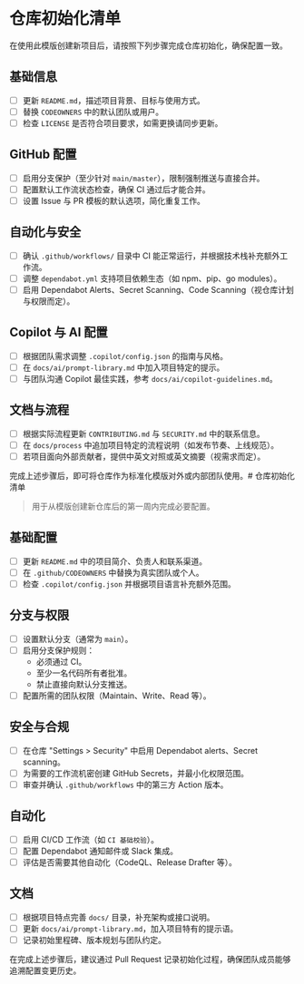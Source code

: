 # 仓库初始化清单

在使用此模版创建新项目后，请按照下列步骤完成仓库初始化，确保配置一致。

## 基础信息
- [ ] 更新 `README.md`，描述项目背景、目标与使用方式。
- [ ] 替换 `CODEOWNERS` 中的默认团队或用户。
- [ ] 检查 `LICENSE` 是否符合项目要求，如需更换请同步更新。

## GitHub 配置
- [ ] 启用分支保护（至少针对 `main/master`），限制强制推送与直接合并。
- [ ] 配置默认工作流状态检查，确保 CI 通过后才能合并。
- [ ] 设置 Issue 与 PR 模板的默认选项，简化重复工作。

## 自动化与安全
- [ ] 确认 `.github/workflows/` 目录中 CI 能正常运行，并根据技术栈补充额外工作流。
- [ ] 调整 `dependabot.yml` 支持项目依赖生态（如 npm、pip、go modules）。
- [ ] 启用 Dependabot Alerts、Secret Scanning、Code Scanning（视仓库计划与权限而定）。

## Copilot 与 AI 配置
- [ ] 根据团队需求调整 `.copilot/config.json` 的指南与风格。
- [ ] 在 `docs/ai/prompt-library.md` 中加入项目特定的提示。
- [ ] 与团队沟通 Copilot 最佳实践，参考 `docs/ai/copilot-guidelines.md`。

## 文档与流程
- [ ] 根据实际流程更新 `CONTRIBUTING.md` 与 `SECURITY.md` 中的联系信息。
- [ ] 在 `docs/process` 中追加项目特定的流程说明（如发布节奏、上线规范）。
- [ ] 若项目面向外部贡献者，提供中英文对照或英文摘要（视需求而定）。

完成上述步骤后，即可将仓库作为标准化模版对外或内部团队使用。# 仓库初始化清单

> 用于从模版创建新仓库后的第一周内完成必要配置。

## 基础配置
- [ ] 更新 `README.md` 中的项目简介、负责人和联系渠道。
- [ ] 在 `.github/CODEOWNERS` 中替换为真实团队或个人。
- [ ] 检查 `.copilot/config.json` 并根据项目语言补充额外范围。

## 分支与权限
- [ ] 设置默认分支（通常为 `main`）。
- [ ] 启用分支保护规则：
  - 必须通过 CI。
  - 至少一名代码所有者批准。
  - 禁止直接向默认分支推送。
- [ ] 配置所需的团队权限（Maintain、Write、Read 等）。

## 安全与合规
- [ ] 在仓库 "Settings > Security" 中启用 Dependabot alerts、Secret scanning。
- [ ] 为需要的工作流机密创建 GitHub Secrets，并最小化权限范围。
- [ ] 审查并确认 `.github/workflows` 中的第三方 Action 版本。

## 自动化
- [ ] 启用 CI/CD 工作流（如 `CI 基础校验`）。
- [ ] 配置 Dependabot 通知邮件或 Slack 集成。
- [ ] 评估是否需要其他自动化（CodeQL、Release Drafter 等）。

## 文档
- [ ] 根据项目特点完善 `docs/` 目录，补充架构或接口说明。
- [ ] 更新 `docs/ai/prompt-library.md`，加入项目特有的提示语。
- [ ] 记录初始里程碑、版本规划与团队约定。

在完成上述步骤后，建议通过 Pull Request 记录初始化过程，确保团队成员能够追溯配置变更历史。